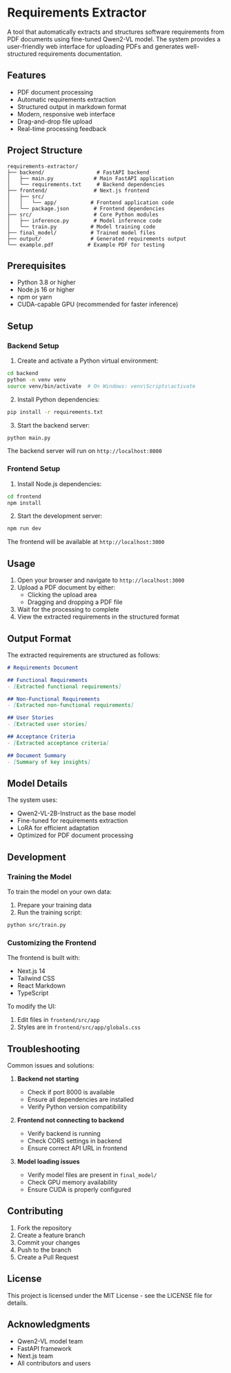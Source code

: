 # Requirements Extractor

A tool that automatically extracts and structures software requirements from PDF documents using fine-tuned Qwen2-VL model. The system provides a user-friendly web interface for uploading PDFs and generates well-structured requirements documentation.

## Features

- PDF document processing
- Automatic requirements extraction
- Structured output in markdown format
- Modern, responsive web interface
- Drag-and-drop file upload
- Real-time processing feedback

## Project Structure

```
requirements-extractor/
├── backend/                 # FastAPI backend
│   ├── main.py             # Main FastAPI application
│   └── requirements.txt     # Backend dependencies
├── frontend/               # Next.js frontend
│   ├── src/
│   │   └── app/           # Frontend application code
│   └── package.json        # Frontend dependencies
├── src/                    # Core Python modules
│   ├── inference.py        # Model inference code
│   └── train.py           # Model training code
├── final_model/           # Trained model files
├── output/                # Generated requirements output
└── example.pdf           # Example PDF for testing
```

## Prerequisites

- Python 3.8 or higher
- Node.js 16 or higher
- npm or yarn
- CUDA-capable GPU (recommended for faster inference)

## Setup

### Backend Setup

1. Create and activate a Python virtual environment:
```bash
cd backend
python -m venv venv
source venv/bin/activate  # On Windows: venv\Scripts\activate
```

2. Install Python dependencies:
```bash
pip install -r requirements.txt
```

3. Start the backend server:
```bash
python main.py
```

The backend server will run on `http://localhost:8000`

### Frontend Setup

1. Install Node.js dependencies:
```bash
cd frontend
npm install
```

2. Start the development server:
```bash
npm run dev
```

The frontend will be available at `http://localhost:3000`

## Usage

1. Open your browser and navigate to `http://localhost:3000`
2. Upload a PDF document by either:
   - Clicking the upload area
   - Dragging and dropping a PDF file
3. Wait for the processing to complete
4. View the extracted requirements in the structured format

## Output Format

The extracted requirements are structured as follows:

```markdown
# Requirements Document

## Functional Requirements
- [Extracted functional requirements]

## Non-Functional Requirements
- [Extracted non-functional requirements]

## User Stories
- [Extracted user stories]

## Acceptance Criteria
- [Extracted acceptance criteria]

## Document Summary
- [Summary of key insights]
```

## Model Details

The system uses:
- Qwen2-VL-2B-Instruct as the base model
- Fine-tuned for requirements extraction
- LoRA for efficient adaptation
- Optimized for PDF document processing

## Development

### Training the Model

To train the model on your own data:

1. Prepare your training data
2. Run the training script:
```bash
python src/train.py
```

### Customizing the Frontend

The frontend is built with:
- Next.js 14
- Tailwind CSS
- React Markdown
- TypeScript

To modify the UI:
1. Edit files in `frontend/src/app`
2. Styles are in `frontend/src/app/globals.css`

## Troubleshooting

Common issues and solutions:

1. **Backend not starting**
   - Check if port 8000 is available
   - Ensure all dependencies are installed
   - Verify Python version compatibility

2. **Frontend not connecting to backend**
   - Verify backend is running
   - Check CORS settings in backend
   - Ensure correct API URL in frontend

3. **Model loading issues**
   - Verify model files are present in `final_model/`
   - Check GPU memory availability
   - Ensure CUDA is properly configured

## Contributing

1. Fork the repository
2. Create a feature branch
3. Commit your changes
4. Push to the branch
5. Create a Pull Request

## License

This project is licensed under the MIT License - see the LICENSE file for details.

## Acknowledgments

- Qwen2-VL model team
- FastAPI framework
- Next.js team
- All contributors and users 